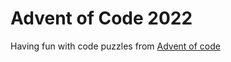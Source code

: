 # Advent of Code 2022
Having fun with code puzzles from [Advent of code](https://adventofcode.com/2022)

